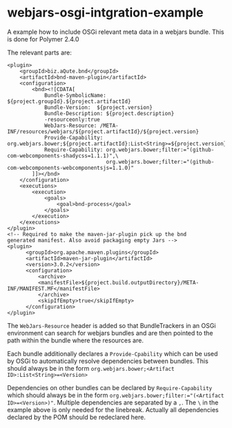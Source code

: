 # webjars-osgi-intgration-example
A example how to include OSGi relevant meta data in a webjars bundle.
This is done for Polymer 2.4.0

The relevant parts are:

```
<plugin>
	<groupId>biz.aQute.bnd</groupId>
	<artifactId>bnd-maven-plugin</artifactId>
	<configuration>
		<bnd><![CDATA[
			Bundle-SymbolicName: ${project.groupId}.${project.artifactId}
			Bundle-Version:	 ${project.version}
			Bundle-Description: ${project.description}
			-resourceonly:true
			WebJars-Resource: /META-INF/resources/webjars/${project.artifactId}/${project.version}
			Provide-Capability: org.webjars.bower;${project.artifactId}:List<String>=${project.version}
			Require-Capability: org.webjars.bower;filter:="(github-com-webcomponents-shadycss=1.1.1)",\
								org.webjars.bower;filter:="(github-com-webcomponents-webcomponentsjs=1.1.0)"
		]]></bnd>
	</configuration>
	<executions>
		<execution>
			<goals>
				<goal>bnd-process</goal>
			</goals>
		</execution>
	</executions>
</plugin>
<!-- Required to make the maven-jar-plugin pick up the bnd 
generated manifest. Also avoid packaging empty Jars -->
<plugin>
	  <groupId>org.apache.maven.plugins</groupId>
	  <artifactId>maven-jar-plugin</artifactId>
	  <version>3.0.2</version>
	  <configuration>
	      <archive>
		  <manifestFile>${project.build.outputDirectory}/META-INF/MANIFEST.MF</manifestFile>
	      </archive>
	      <skipIfEmpty>true</skipIfEmpty>
	  </configuration>
</plugin>
```

The `WebJars-Resource` header is added so that BundleTrackers in an OSGi environment can search for webjars bundles and are then pointed to the path within the bundle where the resources are.

Each bundle additionally declares a `Provide-Cpability` which can be used by OSGi to automatically resolve dependencies between bundles. This should always be in the form `org.webjars.bower;<Artifact ID>:List<String>=<Version>`

Dependencies on other bundles can be declared by `Require-Capability` which should always be in the form `org.webjars.bower;filter:="(<Artifact ID>=<Version>)"`. Multiple dependencies are separated by a `,`. The `\` in the example above is only needed for the linebreak.
Actually all dependencies declared by the POM should be redeclared here.
